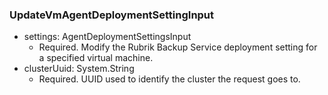### UpdateVmAgentDeploymentSettingInput


- settings: AgentDeploymentSettingsInput
  - Required. Modify the Rubrik Backup Service deployment setting for a specified virtual machine.
- clusterUuid: System.String
  - Required. UUID used to identify the cluster the request goes to.
